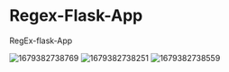 # Regex-Flask-App
RegEx-flask-App

![1679382738769](https://github.com/user-attachments/assets/c4f373ce-bb4b-4ec9-bf35-b7e9745afe8d)
![1679382738251](https://github.com/user-attachments/assets/9d08f7a9-437a-44a1-bd76-8833e1300899)
![1679382738559](https://github.com/user-attachments/assets/1eafce5e-44ac-4fd4-9266-e44a85ec0071)
